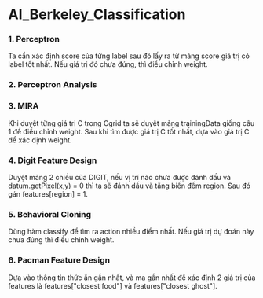 # AI_Berkeley_Classification
### 1.  Perceptron
Ta cần xác định score của từng label sau đó lấy ra từ mảng score giá trị có label tốt nhất. Nếu giá trị đó chưa đúng, thì điều chỉnh weight.
### 2. Perceptron Analysis
### 3. MIRA
Khi duyệt từng giá trị C trong Cgrid ta sẽ duyệt mảng trainingData giống câu 1 để điều chỉnh weight. Sau khi tìm được giá trị C tốt nhất, dựa vào giá trị C để xác định weight.
### 4. Digit Feature Design
Duyệt mảng 2 chiều của DIGIT, nếu vị trí nào chưa được đánh dấu và datum.getPixel(x,y) = 0 thì ta sẽ đánh dấu và tăng biến đếm region. Sau đó gán features[region] = 1.
### 5. Behavioral Cloning
Dùng hàm classify để tìm ra action nhiều điểm nhất. Nếu giá trị dự đoán này chưa đúng thì điều chỉnh weight.
### 6. Pacman Feature Design
Dựa vào thông tin thức ăn gần nhất, và ma gần nhất để xác định 2 giá trị của features là features["closest food"] và features["closest ghost"]. 
